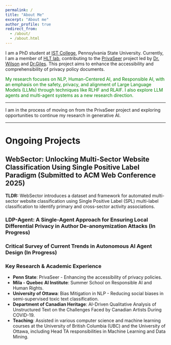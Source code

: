 ```yaml
---
permalink: /
title: "About Me"
excerpt: "About me"
author_profile: true
redirect_from: 
  - /about/
  - /about.html
---
```


I am a PhD student at [IST College](https://ist.psu.edu/), Pennsylvania State University. Currently, I am a member of [HLT lab](https://shomir.net/research.html), contributing to the [PrivaSeer](https://privaseer.ist.psu.edu) project led by [Dr. Wilson](https://shomir.net/index.html) and [Dr.Giles](https://clgiles.ist.psu.edu/). This project aims to enhance the accessibility and comprehensibility of privacy policy documents.

<font color="green">My research focuses on NLP, Human-Centered AI, and Responsible AI, with an emphasis on the safety, privacy, and alignment of Large Language Models (LLMs) through techniques like RLHF and RLAIF. I also explore LLM agents and multi-agent systems as a new research direction.</font>

<hr>

<i class="fa fa-bell"></i> I am in the process of moving on from the PrivaSeer project and exploring opportunities to continue my research in generative AI.

<hr>

# Ongoing Projects

## WebSector: Unlocking Multi-Sector Website Classification Using Single Positive Label Paradigm (Submitted to ACM Web Conference 2025)

**TLDR:** WebSector introduces a dataset and framework for automated multi-sector website classification using Single Positive Label (SPL)  multi-label classification to identify primary and cross-sector activity associations.


### LDP-Agent: A Single-Agent Approach for Ensuring Local Differential Privacy in Author De-anonymization Attacks (In Progress)


### Critical Survey of Current Trends in Autonomous AI Agent Design (In Progress)



### Key Research & Academic Experience
- **Penn State**: PrivaSeer - Enhancing the accessibility of privacy policies.
- **Mila - Quebec AI Institute**: Summer School on Responsible AI and Human Rights.
- **University of Ottawa**: Bias Mitigation in NLP - Reducing social biases in semi-supervised toxic text classification.
- **Department of Canadian Heritage**: AI-Driven Qualitative Analysis of Unstructured Text on the Challenges Faced by Canadian Artists
During COVID-19.
- **Teaching**: Assisted in various computer science and machine learning courses at the University of British Columbia (UBC) and the University of Ottawa, including Head TA responsibilities in Machine Learning and Data Mining.



